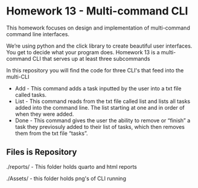 # Homework 13 - Multi-command CLI

This homework focuses on design and implementation of multi-command command line interfaces.

We’re using python and the click library to create beautiful user interfaces. You get to decide what your program does. Homework 13 is a multi-command CLI that serves up at least three subcommands

In this repository you will find the code for three CLI's that feed into the multi-CLI
- Add - This command adds a task inputted by the user into a txt file called tasks.
- List - This command reads from the txt file called list and lists all tasks added into the command line. The list starting at one and in order of when they were added.
- Done - This command gives the user the ability to remove or “finish” a task they previosuly added to their list of tasks, which then removes them from the txt file “tasks”.


## Files is Repository
./reports/ - This folder holds quarto and html reports

./Assets/ - this folder holds png's of CLI running
